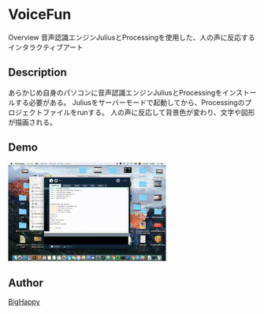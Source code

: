 VoiceFun
====

Overview
音声認識エンジンJuliusとProcessingを使用した、人の声に反応するインタラクティブアート
## Description
あらかじめ自身のパソコンに音声認識エンジンJuliusとProcessingをインストールする必要がある。
Juliusをサーバーモードで起動してから、Processingのプロジェクトファイルをrunする。
人の声に反応して背景色が変わり、文字や図形が描画される。

## Demo
<img src="./sample.gif" alt="VoiceFunProcessing" title="サンプル">



## Author

[BigHappy](https://github.com/BigHappy)
